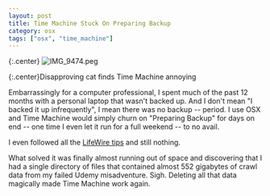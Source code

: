 ```yaml
---
layout: post
title: Time Machine Stuck On Preparing Backup
category: osx
tags: ["osx", "time_machine"]
---
```

{:.center}
![IMG_9474.peg](/blog/assets/IMG_9474.jpeg)

{:.center}Disapproving cat finds Time Machine annoying

Embarrassingly for a computer professional, I spent much of the past 12 months with a personal laptop that wasn't backed up.  And I don't mean "I backed it up infrequently", I mean there was no backup -- period.  I use OSX and Time Machine would simply churn on "Preparing Backup" for days on end -- one time I even let it run for a full weekend -- to no avail.

I even followed all the [LifeWire tips](https://www.lifewire.com/troubleshoot-time-machine-stuck-on-preparing-backup-2259980) and still nothing.  

What solved it was finally almost running out of space and discovering that I had a single directory of files that contained almost 552 gigabytes of crawl data from my failed Udemy misadventure.  Sigh.  Deleting all that data magically made Time Machine work again.  


